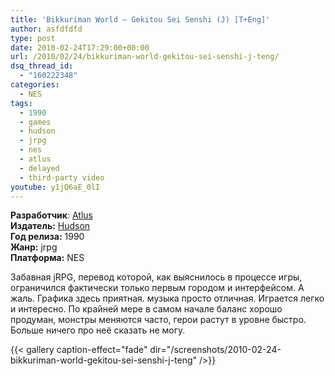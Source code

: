 ```yaml
---
title: 'Bikkuriman World – Gekitou Sei Senshi (J) [T+Eng]'
author: asfdfdfd
type: post
date: 2010-02-24T17:29:00+00:00
url: /2010/02/24/bikkuriman-world-gekitou-sei-senshi-j-teng/
dsq_thread_id:
  - "160222348"
categories:
  - NES
tags:
  - 1990
  - games
  - hudson
  - jrpg
  - nes
  - atlus
  - delayed
  - third-party video  
youtube: y1jQ6aE_0lI 
---
```

**Разработчик**: [Atlus][1]  
**Издатель:** [Hudson][2]  
**Год релиза:** 1990  
**Жанр:** jrpg  
**Платформа:** NES

Забавная jRPG, перевод которой, как выяснилось в процессе игры, ограничился фактически только первым городом и интерфейсом. А жаль. Графика здесь приятная. музыка просто отличная. Играется легко и интересно. По крайней мере в самом начале баланс хорошо продуман, монстры меняются часто, герои растут в уровне быстро. Больше ничего про неё сказать не могу.

<!--more-->

{{< gallery caption-effect="fade" dir="/screenshots/2010-02-24-bikkuriman-world-gekitou-sei-senshi-j-teng" />}}

 [1]: https://www.mobygames.com/company/atlus-co-ltd
 [2]: https://www.mobygames.com/company/hudson-soft-company-ltd
